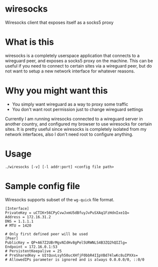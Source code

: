 # wiresocks
Wiresocks client that exposes itself as a socks5 proxy

# What is this
wiresocks is a completely userspace application that connects to a wireguard peer,
and exposes a socks5 proxy on the machine. This can be useful if you need
to connect to certain sites via a wireguard peer, but do not want to setup a new network
interface for whatever reasons.

# Why you might want this
- You simply want wireguard as a way to proxy some traffic
- You don't want root permission just to change wireguard settings

Currently I am running wiresocks connected to a wireguard server in another country,
and configured my browser to use wiresocks for certain sites. It is pretty useful since
wiresocks is completely isolated from my network interfaces, also I don't need root to configure
anything.

# Usage
`./wiresocks [-v] [-l addr:port] <config file path>`

# Sample config file
Wiresocks supports subset of the `wg-quick` file format.

```
[Interface]
PrivateKey = uCTIK+56CPyCvwJxmU5dBfuyJvPuSXAq1FzHdnIxe1Q=
Address = 172.16.31.2
DNS = 1.1.1.1
# MTU = 1420

# Only first defined peer will be used
[Peer]
PublicKey = QP+A67Z2UBrMgvNIdHv8gPel5URWNLS4B3ZQ2hQIZlg=
Endpoint = 172.16.0.1:53
# PersistentKeepalive = 25
# PreSharedKey = UItQuvLsyh50ucXHfjF0bbR4IIpVBd74lwKc8uIPXXs=
# AllowedIPs parameter is ignored and is always 0.0.0.0/0, ::0/0
```
